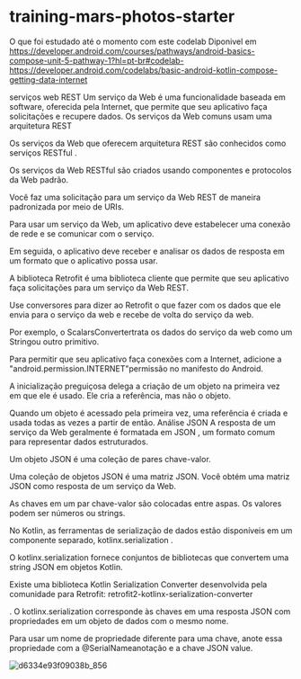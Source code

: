 # training-mars-photos-starter
 
O que foi estudado até o momento com este codelab
Diponivel em  https://developer.android.com/courses/pathways/android-basics-compose-unit-5-pathway-1?hl=pt-br#codelab-https://developer.android.com/codelabs/basic-android-kotlin-compose-getting-data-internet

serviços web REST
Um serviço da Web é uma funcionalidade baseada em software, oferecida pela Internet, que permite que seu aplicativo faça solicitações e recupere dados.
Os serviços da Web comuns usam uma arquitetura REST  

Os serviços da Web que oferecem arquitetura REST são conhecidos como serviços RESTful . 

Os serviços da Web RESTful são criados usando componentes e protocolos da Web padrão.

Você faz uma solicitação para um serviço da Web REST de maneira padronizada por meio de URIs.

Para usar um serviço da Web, um aplicativo deve estabelecer uma conexão de rede e se comunicar com o serviço.

Em seguida, o aplicativo deve receber e analisar os dados de resposta em um formato que o aplicativo possa usar.

A biblioteca Retrofit é uma biblioteca cliente que permite que seu aplicativo faça solicitações para um serviço da Web REST.

Use conversores para dizer ao Retrofit o que fazer com os dados que ele envia para o serviço da web e recebe de volta do serviço da web.

Por exemplo, o ScalarsConvertertrata os dados do serviço da web como um Stringou outro primitivo.

Para permitir que seu aplicativo faça conexões com a Internet, adicione a "android.permission.INTERNET"permissão no manifesto do Android.

A inicialização preguiçosa delega a criação de um objeto na primeira vez em que ele é usado. Ele cria a referência, mas não o objeto. 

Quando um objeto é acessado pela primeira vez, uma referência é criada e usada todas as vezes a partir de então.
Análise JSON  A resposta de um serviço da Web geralmente é formatada em JSON , um formato comum para representar dados estruturados.

Um objeto JSON é uma coleção de pares chave-valor.

Uma coleção de objetos JSON é uma matriz JSON. Você obtém uma matriz JSON como resposta de um serviço da Web.

As chaves em um par chave-valor são colocadas entre aspas. Os valores podem ser números ou strings.

No Kotlin, as ferramentas de serialização de dados estão disponíveis em um componente separado, kotlinx.serialization .

O kotlinx.serialization fornece conjuntos de bibliotecas que convertem uma string JSON em objetos Kotlin.

Existe uma biblioteca Kotlin Serialization Converter desenvolvida pela comunidade para Retrofit: retrofit2-kotlinx-serialization-converter 

. O kotlinx.serialization corresponde às chaves em uma resposta JSON com propriedades em um objeto de dados com o mesmo nome.

Para usar um nome de propriedade diferente para uma chave, anote essa propriedade com a @SerialNameanotação e a chave JSON value.


![d6334e93f09038b_856](https://github.com/iagocarvalho07/basic-android-kotlin-compose-training-mars-photos-starter/assets/71970033/d3f5d3da-6285-4453-acb5-7a3ba2c05eeb)

